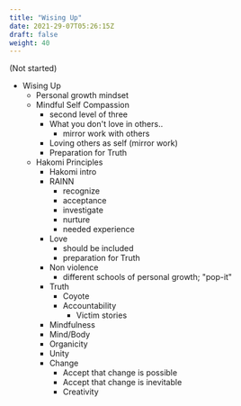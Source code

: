```yaml
---
title: "Wising Up"
date: 2021-29-07T05:26:15Z
draft: false
weight: 40
---
```

(Not started)
- Wising Up
  - Personal growth mindset
  - Mindful Self Compassion
    - second level of three
    - What you don't love in others..
      - mirror work with others
    - Loving others as self (mirror work)
    - Preparation for Truth
  - Hakomi Principles
    - Hakomi intro
    - RAINN
      - recognize
      - acceptance
      - investigate
      - nurture
      - needed experience
    - Love
      - should be included
      - preparation for Truth
    - Non violence
      - different schools of personal growth; "pop-it"
    - Truth
      - Coyote
      - Accountability
        - Victim stories
    - Mindfulness
    - Mind/Body
    - Organicity
    - Unity
    - Change
      - Accept that change is possible
      - Accept that change is inevitable
      - Creativity
